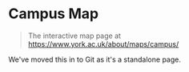 # Campus Map

> The interactive map page at https://www.york.ac.uk/about/maps/campus/

We've moved this in to Git as it's a standalone page.